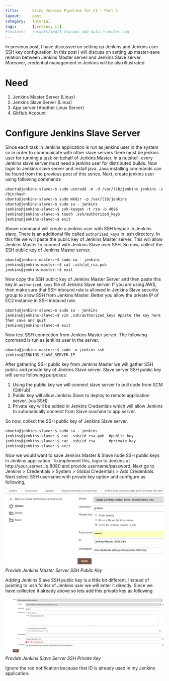```yaml
---
title:      Using Jenkins Pipeline for CI - Part 2
layout:     post
category:   Tutorial
tags: 	    [jenkins, ci]
#feature:   /assets/img/1_tsunami_udp_data_transfer.svg
---
```

In previous post, I have discussed on setting up Jenkins and Jenkins user SSH key configuration. In this post I will discuss on setting up master-save relation between Jenkins Master server and Jenkins Slave server. Moreover, credential management in Jenkins will be also illustrated.

<!--more-->

# Need

1. Jenkins Master Server (Linux)
2. Jenkins Slave Server (Linux)
3. App server (Another Linux Server)
4. GitHub Account

# Configure Jenkins Slave Server

Since each task in Jenkins application is run as jenkins user in the system so in order to communicate with other slave servers there must be jenkins user for running a task on behalf of Jenkins Master. In a nutshell, every Jenkins slave server must need a jenkins user for distributed builds. Now login to Jenkins slave server and install java. Java installing commands  can be found from the previous post of this series. Next, create jenkins user using following commands

```shell
ubuntu@jenkins-slave:~$ sudo useradd -m -d /var/lib/jenkins jenkins -s /bin/bash
ubuntu@jenkins-slave:~$ sudo mkdir -p /var/lib/jenkins
ubuntu@jenkins-slave:~$ sudo su - jenkins
jenkins@jenkins-slave:~$ ssh-keygen -t rsa -b 4096
jenkins@jenkins-slave:~$ touch .ssh/authorized_keys
jenkins@jenkins-slave:~$ exit
```

Above command will create a jenkins user with SSH keypair in Jenkins slave. There is an additional file called `authorized_keys` in .ssh directory. In this file we will paste the public key of Jenkins Master server. This will allow Jenkins Master to connect with Jenkins Slave over SSH. So now, collect the SSH public key of Jenkins Master server.

```shell
ubuntu@jenkins-master:~$ sudo su - jenkins
jenkins@jenkins-master:~$ cat .ssh/id_rsa.pub
jenkins@jenkins-master:~$ exit
```

Now copy the SSH public key of Jenkins Master Server and then paste this key in `authorized_keys` file of Jenkins Slave server. If you are using AWS, then make sure that SSH inbound rule is allowed in Jenkins Slave security group to allow SSH from Jenkins Master. Better you allow the private IP of EC2 instance in SSH inbound rule.

```shell
ubuntu@jenkins-slave:~$ sudo su - jenkins
jenkins@jenkins-slave:~$ vim .ssh/authorized_keys #paste the key here then save and quit
jenkins@jenkins-slave:~$ exit
```

Now test SSH connection from Jenkins Master server. The following command is run as jenkins user in the server.

```shell
ubuntu@jenkins-master:~$ sudo -u jenkins ssh jenkins@JENKINS_SLAVE_SERVER_IP
```

After gathering SSH public key from Jenkins Master we will gather SSH public and private key of Jenkins Slave server. Slave server SSH public key will serve following purposes:

1.  Using the public key we will connect slave server to pull code from SCM (GitHub).
2.  Public key will allow Jenkins Slave to deploy to remote application server. (via SSH)
3.  Private key will be added in Jenkins Credentials which will allow Jenkins to automatically connect from Slave machine to app server.

So now, collect the SSH public key of Jenkins Slave server.

```shell
ubuntu@jenkins-slave:~$ sudo su - jenkins
jenkins@jenkins-slave:~$ cat .ssh/id_rsa.pub  #public key
jenkins@jenkins-slave:~$ cat .ssh/id_rsa      #private key
jenkins@jenkins-slave:~$ exit
```
Now we would want to save Jenkins Master & Slave node SSH public keys in Jenkins application. To implement this, login to Jenkins at http://your_server_ip:8080 and provide username/password. Next go to Jenkins > Credentials > System > Global Credentials > Add Credentials. Next select SSH username with private key option and configure as following,

![Jenkins Master Secret](/assets/img/3_jenkins_credential.png)*Provide Jenkins Master Server SSH Public Key*

Adding Jenkins Slave SSH public key is a little bit different. Instead of pointing to .ssh folder of Jenkins user we will enter it directly. Since we have collected it already above so lets add this private key as following

![Jenkins Slave Secret](/assets/img/4_jenkins_credential.png)*Provide Jenkins Slave Server SSH Private Key*

Ignore the red notification because that ID is already used in my Jenkins application.
